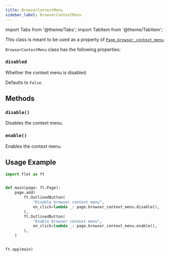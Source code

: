 ```yaml
---
title: BrowserContextMenu
sidebar_label: BrowserContextMenu
---
```


import Tabs from '@theme/Tabs';
import TabItem from '@theme/TabItem';

This class is meant to be used as a property of [`Page.browser_context_menu`](/docs/controls/page#browser_context_menu).

`BrowserContextMenu` class has the following properties:

### `disabled`

Whether the context menu is disabled.

Defaults to `False`.

## Methods

### `disable()`

Disables the context menu.

### `enable()`

Enables the context menu.

## Usage Example

```py
import flet as ft


def main(page: ft.Page):
    page.add(
        ft.OutlinedButton(
            "Disable browser context menu",
            on_click=lambda _: page.browser_context_menu.disable(),
        ),
        ft.OutlinedButton(
            "Enable browser context menu",
            on_click=lambda _: page.browser_context_menu.enable(),
        ),
    )


ft.app(main)
```